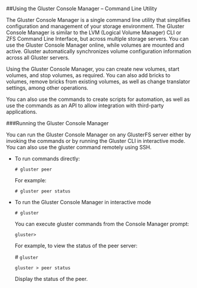 ##Using the Gluster Console Manager – Command Line Utility

The Gluster Console Manager is a single command line utility that
simplifies configuration and management of your storage environment. The
Gluster Console Manager is similar to the LVM (Logical Volume Manager)
CLI or ZFS Command Line Interface, but across multiple storage servers.
You can use the Gluster Console Manager online, while volumes are
mounted and active. Gluster automatically synchronizes volume
configuration information across all Gluster servers.

Using the Gluster Console Manager, you can create new volumes, start
volumes, and stop volumes, as required. You can also add bricks to
volumes, remove bricks from existing volumes, as well as change
translator settings, among other operations.

You can also use the commands to create scripts for automation, as well
as use the commands as an API to allow integration with third-party
applications.

###Running the Gluster Console Manager

You can run the Gluster Console Manager on any GlusterFS server either
by invoking the commands or by running the Gluster CLI in interactive
mode. You can also use the gluster command remotely using SSH.

-   To run commands directly:

    ` # gluster peer `

    For example:

    ` # gluster peer status `

-   To run the Gluster Console Manager in interactive mode

    `# gluster`

    You can execute gluster commands from the Console Manager prompt:

    ` gluster> `

    For example, to view the status of the peer server:

    \# `gluster `

    `gluster > peer status `

    Display the status of the peer.


